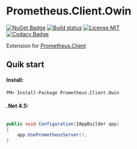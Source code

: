 # Prometheus.Client.Owin

[![NuGet Badge](https://buildstats.info/nuget/Prometheus.Client.Owin)](https://www.nuget.org/packages/Prometheus.Client.Owin/)
[![Build status](https://ci.appveyor.com/api/projects/status/mi4ylkkw9j3ovvo9/branch/master?svg=true)](https://ci.appveyor.com/project/PrometheusClientNet/prometheus-client-owin/branch/master)
[![License MIT](https://img.shields.io/badge/license-MIT-green.svg)](https://opensource.org/licenses/MIT)  
[![Codacy Badge](https://api.codacy.com/project/badge/Grade/de67f364079b4af09fe7b5ae4bc4faa5)](https://www.codacy.com/app/phnx47/Prometheus.Client.Owin?utm_source=github.com&amp;utm_medium=referral&amp;utm_content=phnx47/Prometheus.Client.Owin&amp;utm_campaign=Badge_Grade)  

Extension for [Prometheus.Client](https://github.com/PrometheusClientNet/Prometheus.Client)

## Quik start


#### Install:

    PM> Install-Package Prometheus.Client.Owin

#### .Net 4.5:

```csharp

public void Configuration(IAppBuilder app)
{  
    app.UsePrometheusServer();         
}
```
